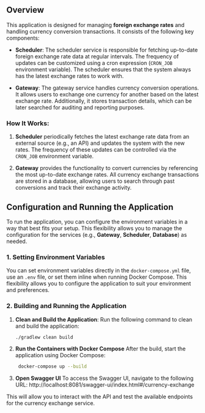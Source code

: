 ## Overview

This application is designed for managing **foreign exchange rates** and handling currency conversion transactions. It consists of the following key components:

- **Scheduler**: The scheduler service is responsible for fetching up-to-date foreign exchange rate data at regular intervals. The frequency of updates can be customized using a cron expression (`CRON_JOB` environment variable). The scheduler ensures that the system always has the latest exchange rates to work with.
  
- **Gateway**: The gateway service handles currency conversion operations. It allows users to exchange one currency for another based on the latest exchange rate. Additionally, it stores transaction details, which can be later searched for auditing and reporting purposes.

### How It Works:

1. **Scheduler** periodically fetches the latest exchange rate data from an external source (e.g., an API) and updates the system with the new rates. The frequency of these updates can be controlled via the `CRON_JOB` environment variable.
   
2. **Gateway** provides the functionality to convert currencies by referencing the most up-to-date exchange rates. All currency exchange transactions are stored in a database, allowing users to search through past conversions and track their exchange activity.

## Configuration and Running the Application

To run the application, you can configure the environment variables in a way that best fits your setup. This flexibility allows you to manage the configuration for the services (e.g., **Gateway**, **Scheduler**, **Database**) as needed.

### 1. **Setting Environment Variables**

You can set environment variables directly in the `docker-compose.yml` file, use an `.env` file, or set them inline when running Docker Compose. This flexibility allows you to configure the application to suit your environment and preferences.

### 2. **Building and Running the Application**
1. **Clean and Build the Application**:
   Run the following command to clean and build the application:

   ```bash
   ./gradlew clean build

2. **Run the Containers with Docker Compose**
 After the build, start the application using Docker Compose:
    ```bash
     docker-compose up --build

3. **Open Swagger UI**
To access the Swagger UI, navigate to the following URL:
http://localhost:8081/swagger-ui/index.html#/currency-exchange

This will allow you to interact with the API and test the available endpoints for the currency exchange service.

